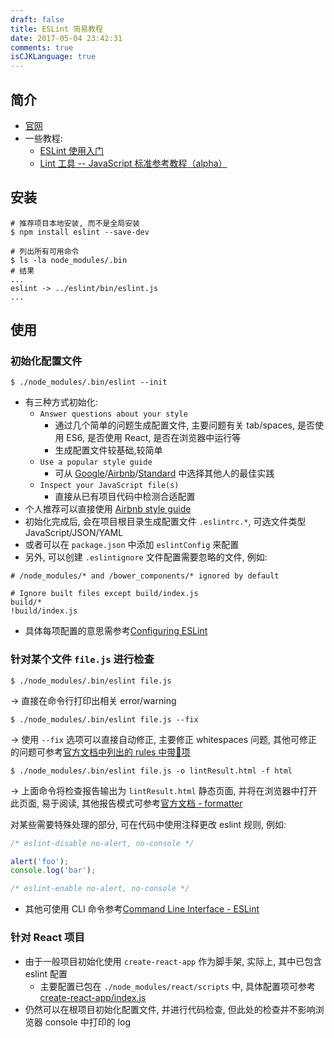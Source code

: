 ```yaml
---
draft: false
title: ESLint 简易教程
date: 2017-05-04 23:42:31
comments: true
isCJKLanguage: true
---
```


## 简介
- [官网](http://eslint.org/docs/user-guide/getting-started)
- 一些教程:
  * [ESLint 使用入门](https://csspod.com/getting-started-with-eslint/)
  * [Lint 工具 -- JavaScript 标准参考教程（alpha）](http://javascript.ruanyifeng.com/tool/lint.html)

## 安装
```
# 推荐项目本地安装, 而不是全局安装
$ npm install eslint --save-dev

# 列出所有可用命令
$ ls -la node_modules/.bin
# 结果
...
eslint -> ../eslint/bin/eslint.js
...
```

## 使用
### 初始化配置文件
```
$ ./node_modules/.bin/eslint --init
```
- 有三种方式初始化:
  - `Answer questions about your style`
      - 通过几个简单的问题生成配置文件, 主要问题有关 tab/spaces, 是否使用 ES6, 是否使用 React, 是否在浏览器中运行等
      - 生成配置文件较基础,较简单
  - `Use a popular style guide`
      - 可从 [Google](https://google.github.io/styleguide/javascriptguide.xml)/[Airbnb](https://github.com/airbnb/javascript)/[Standard](https://github.com/feross/standard) 中选择其他人的最佳实践
  - `Inspect your JavaScript file(s)`
      - 直接从已有项目代码中检测合适配置
- 个人推荐可以直接使用 [Airbnb style guide](https://github.com/airbnb/javascript)
- 初始化完成后, 会在项目根目录生成配置文件 `.eslintrc.*`, 可选文件类型 JavaScript/JSON/YAML
- 或者可以在 `package.json` 中添加 `eslintConfig` 来配置
- 另外, 可以创建 `.eslintignore` 文件配置需要忽略的文件, 例如:

```
# /node_modules/* and /bower_components/* ignored by default

# Ignore built files except build/index.js
build/*
!build/index.js
```

- 具体每项配置的意思需参考[Configuring ESLint](http://eslint.org/docs/user-guide/configuring)

### 针对某个文件 `file.js` 进行检查

```
$ ./node_modules/.bin/eslint file.js
```
-> 直接在命令行打印出相关 error/warning

```
$ ./node_modules/.bin/eslint file.js --fix
```
-> 使用 `--fix` 选项可以直接自动修正, 主要修正 whitespaces 问题, 其他可修正的问题可参考[官方文档中列出的 rules 中带🔧项](http://eslint.org/docs/rules/)

```
$ ./node_modules/.bin/eslint file.js -o lintResult.html -f html
```
-> 上面命令将检查报告输出为 `lintResult.html` 静态页面, 并将在浏览器中打开此页面, 易于阅读, 其他报告模式可参考[官方文档 - formatter](http://eslint.org/docs/user-guide/formatters/)



对某些需要特殊处理的部分, 可在代码中使用注释更改 eslint 规则, 例如:

```javascript
/* eslint-disable no-alert, no-console */

alert('foo');
console.log('bar');

/* eslint-enable no-alert, no-console */
```

- 其他可使用 CLI 命令参考[Command Line Interface - ESLint](http://eslint.org/docs/user-guide/command-line-interface)


### 针对 React 项目
- 由于一般项目初始化使用 `create-react-app` 作为脚手架, 实际上, 其中已包含 eslint 配置
  - 主要配置已包在 `./node_modules/react/scripts` 中, 具体配置项可参考[create-react-app/index.js](https://github.com/facebookincubator/create-react-app/blob/master/packages/eslint-config-react-app/index.js)
- 仍然可以在根项目初始化配置文件, 并进行代码检查, 但此处的检查并不影响浏览器 console 中打印的 log
